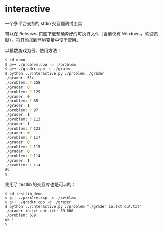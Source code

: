 # interactive

一个多平台支持的 stdio 交互题调试工具

可以在 Releases 页面下载预编译好的可执行文件（当前仅有 Windows，欢迎贡献），将其添加到环境变量中便于使用。

以猜数游戏为例，使用方法：

```bash
$ cd demo
$ g++ ./problem.cpp -o ./problem
$ g++ ./grader.cpp -o ./grader
$ python ../interactive.py ./problem ./grader
./grader: 514
./problem: ? 258
./grader: 0     
./problem: ? 129
./grader: 0     
./problem: ? 65 
./grader: 1
./problem: ? 97
./grader: 1
./problem: ? 113
./grader: 1
./problem: ? 121
./grader: 0
./problem: ? 117
./grader: 0
./problem: ? 115
./grader: 0
./problem: ? 114
./grader: 1
./problem: ! 114
AC
$ 
```

使用了 testlib 的交互库也是可以的：

```
$ cd testlib_demo
$ g++ ./problem.cpp -o ./problem
$ g++ ./grader.cpp -o ./grader
$ python ../interactive.py ./problem "./grader in.txt out.txt"
./grader in.txt out.txt: 39 600
./problem: 639
ok !
$ 
```
